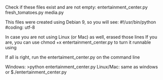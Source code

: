 Check if these files exist and are not empty:
  entertainment_center.py
  fresh_tomatoes.py
  media.py

This files were created using Debian 9, so you will see:
#!/usr/bin/python
#coding: utf-8

In case you are not using Linux (or Mac) as well, erased those lines
If you are, you can use chmod +x entertainment_center.py to turn it runnable using

If all is right, run the entertaiment_center.py on the command line

Windows: >python entertainment_center.py
Linux/Mac: same as windows or $./entertainment_center.py
